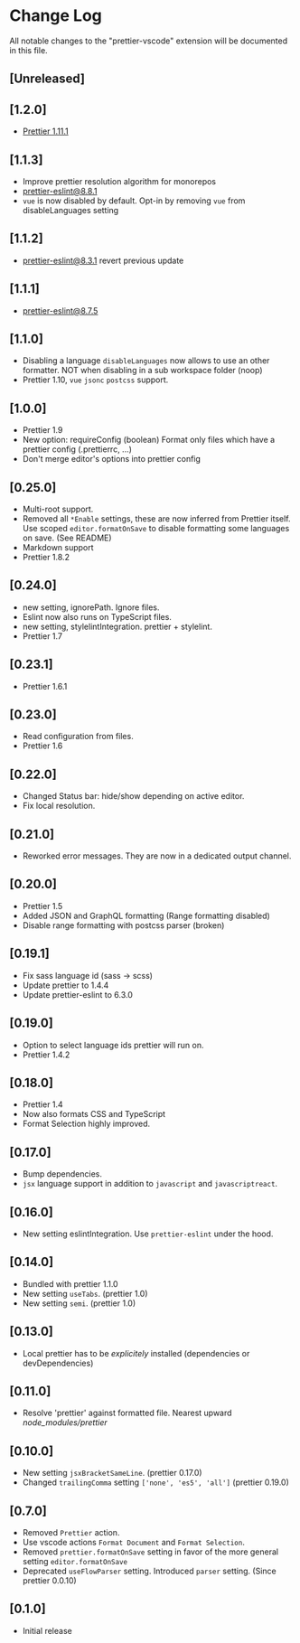 # Change Log

All notable changes to the "prettier-vscode" extension will be documented in this file.

<!-- Check [Keep a Changelog](http://keepachangelog.com/) for recommendations on how to structure this file. -->

## [Unreleased]

## [1.2.0]

*   [Prettier 1.11.1](https://prettier.io/blog/2018/02/26/1.11.0.html)

## [1.1.3]

*   Improve prettier resolution algorithm for monorepos
*   prettier-eslint@8.8.1
*   `vue` is now disabled by default. Opt-in by removing `vue` from disableLanguages setting

## [1.1.2]

*   prettier-eslint@8.3.1 revert previous update

## [1.1.1]

*   prettier-eslint@8.7.5

## [1.1.0]

*   Disabling a language `disableLanguages` now allows to use an other formatter. NOT when disabling in a sub workspace folder (noop)
*   Prettier 1.10, `vue` `jsonc` `postcss` support.

## [1.0.0]

*   Prettier 1.9
*   New option: requireConfig (boolean) Format only files which have a prettier config (.prettierrc, ...)
*   Don't merge editor's options into prettier config

## [0.25.0]

*   Multi-root support.
*   Removed all `*Enable` settings, these are now inferred from Prettier itself. Use scoped `editor.formatOnSave` to disable formatting some languages on save.
    (See README)
*   Markdown support
*   Prettier 1.8.2

## [0.24.0]

*   new setting, ignorePath. Ignore files.
*   Eslint now also runs on TypeScript files.
*   new setting, stylelintIntegration. prettier + stylelint.
*   Prettier 1.7

## [0.23.1]

*   Prettier 1.6.1

## [0.23.0]

*   Read configuration from files.
*   Prettier 1.6

## [0.22.0]

*   Changed Status bar: hide/show depending on active editor.
*   Fix local resolution.

## [0.21.0]

*   Reworked error messages. They are now in a dedicated output channel.

## [0.20.0]

*   Prettier 1.5
*   Added JSON and GraphQL formatting (Range formatting disabled)
*   Disable range formatting with postcss parser (broken)

## [0.19.1]

*   Fix sass language id (sass -> scss)
*   Update prettier to 1.4.4
*   Update prettier-eslint to 6.3.0

## [0.19.0]

*   Option to select language ids prettier will run on.
*   Prettier 1.4.2

## [0.18.0]

*   Prettier 1.4
*   Now also formats CSS and TypeScript
*   Format Selection highly improved.

## [0.17.0]

*   Bump dependencies.
*   `jsx` language support in addition to `javascript` and `javascriptreact`.

## [0.16.0]

*   New setting eslintIntegration. Use `prettier-eslint` under the hood.

## [0.14.0]

*   Bundled with prettier 1.1.0
*   New setting `useTabs`. (prettier 1.0)
*   New setting `semi`. (prettier 1.0)

## [0.13.0]

*   Local prettier has to be _explicitely_ installed (dependencies or devDependencies)

## [0.11.0]

*   Resolve 'prettier' against formatted file. Nearest upward _node_modules/prettier_

## [0.10.0]

*   New setting `jsxBracketSameLine`. (prettier 0.17.0)
*   Changed `trailingComma` setting `['none', 'es5', 'all']` (prettier 0.19.0)

## [0.7.0]

*   Removed `Prettier` action.
*   Use vscode actions `Format Document` and `Format Selection`.
*   Removed `prettier.formatOnSave` setting in favor of the more general setting `editor.formatOnSave`
*   Deprecated `useFlowParser` setting. Introduced `parser` setting. (Since prettier 0.0.10)

## [0.1.0]

*   Initial release
